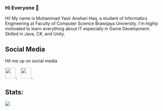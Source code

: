 ### Hi Everyone 👋

Hi! My name is Muhammad Yasir Anshari Haq, a student of Informatics Engineering at Faculty of Computer Science Brawijaya University. I'm highly motivated to learn everything about IT especially in Game Development. Skilled in Java, C#, and Unity.

## Social Media
Hit me up on social media
<p>
  <a href="https://www.linkedin.com/in/muhammad-yasir-anshari-haq/">
    <img width="35px" src="https://icons.veryicon.com/png/o/brands/logo-1/linkedin-box-fill-1.png" />
  </a>&nbsp;&nbsp;
  <a href="https://www.instagram.com/yasirrhaq">
    <img width="35px" src="https://icons.veryicon.com/png/o/brands/logo-1/instagram-fill-2.png" />
  </a>&nbsp;&nbsp;
</p>

## Stats:

<img src="https://github-readme-stats.vercel.app/api?username=yasirrhaq&show_icons=true">
